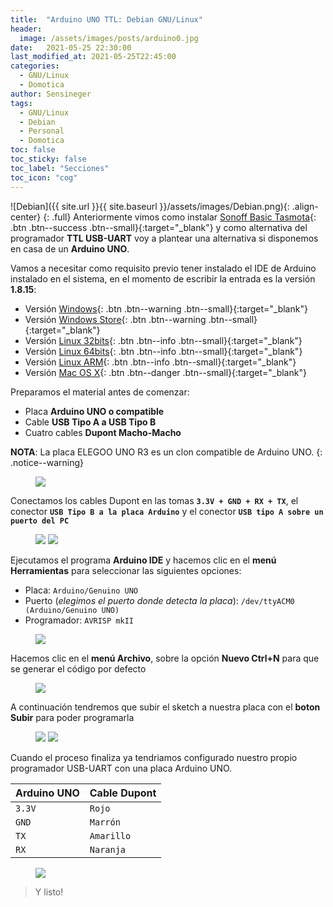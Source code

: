 ```yaml
---
title:  "Arduino UNO TTL: Debian GNU/Linux"
header:
  image: /assets/images/posts/arduino0.jpg
date:   2021-05-25 22:30:00
last_modified_at: 2021-05-25T22:45:00
categories:
  - GNU/Linux
  - Domotica
author: Sensineger
tags:
  - GNU/Linux
  - Debian
  - Personal
  - Domotica
toc: false
toc_sticky: false
toc_label: "Secciones"
toc_icon: "cog"
---
```


![Debian]({{ site.url }}{{ site.baseurl }}/assets/images/Debian.png){: .align-center}
{: .full}
Anteriormente vimos como instalar [Sonoff Basic Tasmota](https://lordpedal.github.io/gnu/linux/domotica/sonoff-tasmota-gnu/){: .btn .btn--success .btn--small}{:target="_blank"} y como alternativa del programador **TTL USB-UART** voy a plantear una alternativa si disponemos en casa de un **Arduino UNO**.

Vamos a necesitar como requisito previo tener instalado el IDE de Arduino instalado en el sistema, en el momento de escribir la entrada es la versión **1.8.15**:

 * Versión [Windows](https://downloads.arduino.cc/arduino-1.8.15-windows.zip){: .btn .btn--warning .btn--small}{:target="_blank"} 
 * Versión [Windows Store](https://www.microsoft.com/store/apps/9nblggh4rsd8?ocid=badge){: .btn .btn--warning .btn--small}{:target="_blank"} 
 * Versión [Linux 32bits](https://downloads.arduino.cc/arduino-1.8.15-linux32.tar.xz){: .btn .btn--info .btn--small}{:target="_blank"} 
 * Versión [Linux 64bits](https://downloads.arduino.cc/arduino-1.8.15-linux64.tar.xz){: .btn .btn--info .btn--small}{:target="_blank"} 
 * Versión [Linux ARM](https://downloads.arduino.cc/arduino-1.8.15-linuxarm.tar.xz){: .btn .btn--info .btn--small}{:target="_blank"} 
 * Versión [Mac OS X](https://downloads.arduino.cc/arduino-1.8.15-macosx.zip){: .btn .btn--danger .btn--small}{:target="_blank"} 

Preparamos el material antes de comenzar:

 * Placa **Arduino UNO o compatible**
 * Cable **USB Tipo A a USB Tipo B**
 * Cuatro cables **Dupont Macho-Macho**

**NOTA**: La placa ELEGOO UNO R3 es un clon compatible de Arduino UNO.
{: .notice--warning}

<figure>
    <a href="/assets/images/posts/arduino1.jpg"><img src="/assets/images/posts/arduino1.jpg"></a>
</figure>

Conectamos los cables Dupont en las tomas **`3.3V + GND + RX + TX`**, el conector **`USB Tipo B a la placa Arduino`** y el conector **`USB tipo A sobre un puerto del PC`**

<figure class="half">
    <a href="/assets/images/posts/arduino2.jpg"><img src="/assets/images/posts/arduino2.jpg"></a>
    <a href="/assets/images/posts/arduino3.jpg"><img src="/assets/images/posts/arduino3.jpg"></a>
</figure>

Ejecutamos el programa **Arduino IDE** y hacemos clic en el **menú Herramientas** para seleccionar las siguientes opciones:

 * Placa: `Arduino/Genuino UNO`
 * Puerto (*elegimos el puerto donde detecta la placa*): `/dev/ttyACM0 (Arduino/Genuino UNO)`
 * Programador: `AVRISP mkII`

<figure>
    <a href="/assets/images/posts/arduino4.jpg"><img src="/assets/images/posts/arduino4.jpg"></a>
</figure>

Hacemos clic en el **menú Archivo**, sobre la opción **Nuevo Ctrl+N** para que se generar el código por defecto

<figure>
    <a href="/assets/images/posts/arduino5.jpg"><img src="/assets/images/posts/arduino5.jpg"></a>
</figure>

A continuación tendremos que subir el sketch a nuestra placa con el **boton Subir** para poder programarla

<figure class="half">
    <a href="/assets/images/posts/arduino6.jpg"><img src="/assets/images/posts/arduino6.jpg"></a>
    <a href="/assets/images/posts/arduino7.jpg"><img src="/assets/images/posts/arduino7.jpg"></a>
</figure>

Cuando el proceso finaliza ya tendriamos configurado nuestro propio programador USB-UART con una placa Arduino UNO.

 | Arduino UNO | Cable Dupont |
 | ------ | ------ |
 | `3.3V` | `Rojo` |
 | `GND`  | `Marrón`  |
 | `TX`   | `Amarillo`   |
 | `RX`   | `Naranja`   |

<figure>
    <a href="/assets/images/posts/arduino8.jpg"><img src="/assets/images/posts/arduino8.jpg"></a>
</figure>

> Y listo!
